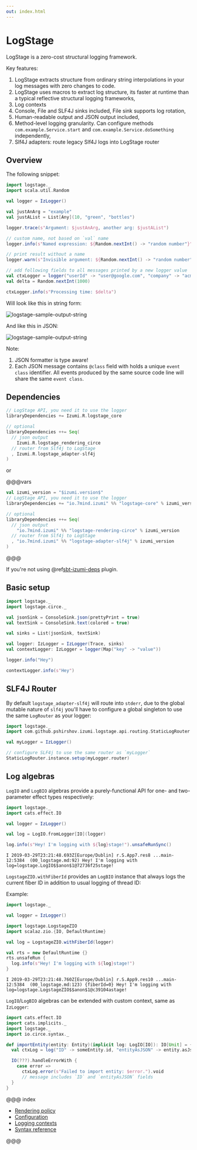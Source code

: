 ```yaml
---
out: index.html
---
```

LogStage
========

LogStage is a zero-cost structural logging framework.

Key features:

1. LogStage extracts structure from ordinary string interpolations in your log messages with zero changes to code.
2. LogStage uses macros to extract log structure, its faster at runtime than a typical reflective structural logging frameworks,
3. Log contexts
4. Console, File and SLF4J sinks included, File sink supports log rotation,
5. Human-readable output and JSON output included,
6. Method-level logging granularity. Can configure methods `com.example.Service.start` and `com.example.Service.doSomething` independently,
7. Slf4J adapters: route legacy Slf4J logs into LogStage router

Overview
--------

The following snippet:

```scala mdoc:silent
import logstage._
import scala.util.Random

val logger = IzLogger()

val justAnArg = "example"
val justAList = List[Any](10, "green", "bottles")

logger.trace(s"Argument: $justAnArg, another arg: $justAList")

// custom name, not based on `val` name
logger.info(s"Named expression: ${Random.nextInt() -> "random number"}")

// print result without a name
logger.warn(s"Invisible argument: ${Random.nextInt() -> "random number" -> null}")

// add following fields to all messages printed by a new logger value
val ctxLogger = logger("userId" -> "user@google.com", "company" -> "acme")
val delta = Random.nextInt(1000)

ctxLogger.info(s"Processing time: $delta")
```

Will look like this in string form:

![logstage-sample-output-string](media/00-logstage-sample-output-string.png)

And like this in JSON:

![logstage-sample-output-string](media/00-logstage-sample-output-json.png)

Note:

1. JSON formatter is type aware!
2. Each JSON message contains `@class` field with holds a unique `event class` identifier.
   All events produced by the same source code line will share the same `event class`.

Dependencies
------------

```scala
// LogStage API, you need it to use the logger
libraryDependencies += Izumi.R.logstage_core

// optional
libraryDependencies ++= Seq(
  // json output
    Izumi.R.logstage_rendering_circe
  // router from Slf4j to LogStage
  , Izumi.R.logstage_adapter-slf4j
)
```

or

@@@vars
```scala
val izumi_version = "$izumi.version$"
// LogStage API, you need it to use the logger
libraryDependencies += "io.7mind.izumi" %% "logstage-core" % izumi_version

// optional
libraryDependencies ++= Seq(
  // json output
    "io.7mind.izumi" %% "logstage-rendering-circe" % izumi_version
  // router from Slf4j to LogStage
  , "io.7mind.izumi" %% "logstage-adapter-slf4j" % izumi_version    
)
```
@@@

If you're not using @ref[sbt-izumi-deps](../sbt/00_sbt.md#bills-of-materials) plugin.

Basic setup
-----------

```scala mdoc:reset:silent
import logstage._
import logstage.circe._

val jsonSink = ConsoleSink.json(prettyPrint = true)
val textSink = ConsoleSink.text(colored = true)

val sinks = List(jsonSink, textSink)

val logger: IzLogger = IzLogger(Trace, sinks)
val contextLogger: IzLogger = logger(Map("key" -> "value"))

logger.info("Hey")

contextLogger.info(s"Hey")
```

SLF4J Router
------------

By default `logstage_adapter-slf4j` will route into `stderr`, due to the global mutable nature of `slf4j` you'll have to
configure a global singleton to use the same `LogRouter` as your logger:

```scala mdoc:reset
import logstage._
import com.github.pshirshov.izumi.logstage.api.routing.StaticLogRouter

val myLogger = IzLogger()

// configure SLF4j to use the same router as `myLogger`
StaticLogRouter.instance.setup(myLogger.router)
```

Log algebras
------------

`LogIO` and `LogBIO` algebras provide a purely-functional API for one- and two-parameter effect types respectively:

```scala mdoc:reset
import logstage._
import cats.effect.IO

val logger = IzLogger()

val log = LogIO.fromLogger[IO](logger)

log.info(s"Hey! I'm logging with ${log}stage!").unsafeRunSync()
```

```
I 2019-03-29T23:21:48.693Z[Europe/Dublin] r.S.App7.res8 ...main-12:5384  (00_logstage.md:92) Hey! I'm logging with log=logstage.LogIO$$anon$1@72736f25stage!
```

`LogstageZIO.withFiberId` provides an `LogBIO` instance that always logs the current fiber ID in addition to usual logging of thread ID:

Example: 

```scala mdoc:invisible:reset
import logstage._

val logger = IzLogger()
```

```scala mdoc
import logstage.LogstageZIO
import scalaz.zio.{IO, DefaultRuntime}

val log = LogstageZIO.withFiberId(logger)

val rts = new DefaultRuntime {}
rts.unsafeRun {
  log.info(s"Hey! I'm logging with ${log}stage!")
}
```

```
I 2019-03-29T23:21:48.760Z[Europe/Dublin] r.S.App9.res10 ...main-12:5384  (00_logstage.md:123) {fiberId=0} Hey! I'm logging with log=logstage.LogstageZIO$$anon$1@c39104astage!
```

`LogIO`/`LogBIO` algebras can be extended with custom context, same as `IzLogger`:

```scala
import cats.effect.IO
import cats.implicits._
import logstage._
import io.circe.syntax._

def importEntity(entity: Entity)(implicit log: LogIO[IO]): IO[Unit] = {
  val ctxLog = log("ID" -> someEntity.id, "entityAsJSON" -> entity.asJson.pretty(Printer.spaces2))

  IO(???).handleErrorWith {
    case error =>
      ctxLog.error(s"Failed to import entity: $error.").void
      // message includes `ID` and `entityAsJSON` fields
  }
}
```


@@@ index

* [Rendering policy](policy.md)
* [Configuration](config.md)
* [Logging contexts](custom_ctx.md)
* [Syntax reference](syntax.md)

@@@
